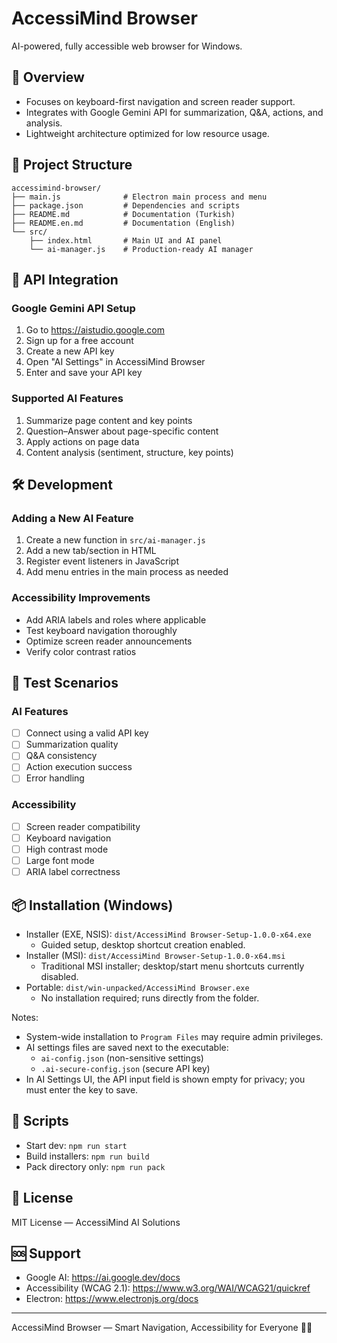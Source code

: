 # AccessiMind Browser

AI-powered, fully accessible web browser for Windows.

## 🚀 Overview
- Focuses on keyboard-first navigation and screen reader support.
- Integrates with Google Gemini API for summarization, Q&A, actions, and analysis.
- Lightweight architecture optimized for low resource usage.

## 📁 Project Structure

```
accessimind-browser/
├── main.js              # Electron main process and menu
├── package.json         # Dependencies and scripts
├── README.md            # Documentation (Turkish)
├── README.en.md         # Documentation (English)
└── src/
    ├── index.html       # Main UI and AI panel
    └── ai-manager.js    # Production-ready AI manager
```

## 🔌 API Integration

### Google Gemini API Setup
1. Go to https://aistudio.google.com
2. Sign up for a free account
3. Create a new API key
4. Open "AI Settings" in AccessiMind Browser
5. Enter and save your API key

### Supported AI Features
1. Summarize page content and key points
2. Question–Answer about page-specific content
3. Apply actions on page data
4. Content analysis (sentiment, structure, key points)

## 🛠️ Development

### Adding a New AI Feature
1. Create a new function in `src/ai-manager.js`
2. Add a new tab/section in HTML
3. Register event listeners in JavaScript
4. Add menu entries in the main process as needed

### Accessibility Improvements
- Add ARIA labels and roles where applicable
- Test keyboard navigation thoroughly
- Optimize screen reader announcements
- Verify color contrast ratios

## 🧪 Test Scenarios

### AI Features
- [ ] Connect using a valid API key
- [ ] Summarization quality
- [ ] Q&A consistency
- [ ] Action execution success
- [ ] Error handling

### Accessibility
- [ ] Screen reader compatibility
- [ ] Keyboard navigation
- [ ] High contrast mode
- [ ] Large font mode
- [ ] ARIA label correctness

## 📦 Installation (Windows)

- Installer (EXE, NSIS): `dist/AccessiMind Browser-Setup-1.0.0-x64.exe`
  - Guided setup, desktop shortcut creation enabled.
- Installer (MSI): `dist/AccessiMind Browser-Setup-1.0.0-x64.msi`
  - Traditional MSI installer; desktop/start menu shortcuts currently disabled.
- Portable: `dist/win-unpacked/AccessiMind Browser.exe`
  - No installation required; runs directly from the folder.

Notes:
- System-wide installation to `Program Files` may require admin privileges.
- AI settings files are saved next to the executable:
  - `ai-config.json` (non-sensitive settings)
  - `.ai-secure-config.json` (secure API key)
- In AI Settings UI, the API input field is shown empty for privacy; you must enter the key to save.

## 🔧 Scripts

- Start dev: `npm run start`
- Build installers: `npm run build`
- Pack directory only: `npm run pack`

## 📄 License

MIT License — AccessiMind AI Solutions

## 🆘 Support

- Google AI: https://ai.google.dev/docs
- Accessibility (WCAG 2.1): https://www.w3.org/WAI/WCAG21/quickref
- Electron: https://www.electronjs.org/docs

---

AccessiMind Browser — Smart Navigation, Accessibility for Everyone 🧠🌐